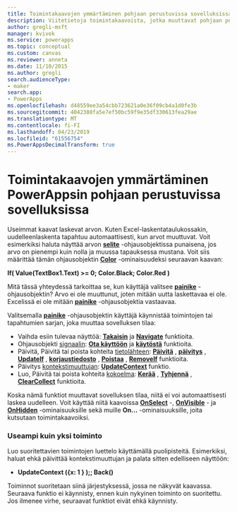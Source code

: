 ```yaml
---
title: Toimintakaavojen ymmärtäminen pohjaan perustuvissa sovelluksissa | Microsoft Docs
description: Viitetietoja toimintakaavoista, jotka muuttavat pohjaan perustuvan sovelluksen tilan PowerAppsissa
author: gregli-msft
manager: kvivek
ms.service: powerapps
ms.topic: conceptual
ms.custom: canvas
ms.reviewer: anneta
ms.date: 11/10/2015
ms.author: gregli
search.audienceType:
- maker
search.app:
- PowerApps
ms.openlocfilehash: d48559ee3a54cbb723621a0e36f09cb4a1d0fe3b
ms.sourcegitcommit: 4042388fa5e7ef50bc59f9e35df330613fea29ae
ms.translationtype: MT
ms.contentlocale: fi-FI
ms.lasthandoff: 04/23/2019
ms.locfileid: "61556754"
ms.PowerAppsDecimalTransform: true
---
```

# <a name="understand-behavior-formulas-for-canvas-apps-in-powerapps"></a>Toimintakaavojen ymmärtäminen PowerAppsin pohjaan perustuvissa sovelluksissa

Useimmat kaavat laskevat arvon.  Kuten Excel-laskentataulukossakin, uudelleenlaskenta tapahtuu automaattisesti, kun arvot muuttuvat.  Voit esimerkiksi haluta näyttää arvon **[selite](controls/control-text-box.md)** -ohjausobjektissa punaisena, jos arvo on pienempi kuin nolla ja muussa tapauksessa mustana. Voit siis määrittää tämän ohjausobjektin **[Color](controls/properties-color-border.md)** -ominaisuudeksi seuraavan kaavan:

**If( Value(TextBox1.Text) >= 0; Color.Black; Color.Red )**

Mitä tässä yhteydessä tarkoittaa se, kun käyttäjä valitsee **[painike](controls/control-button.md)** -ohjausobjektin?  Arvo ei ole muuttunut, joten mitään uutta laskettavaa ei ole. Excelissä ei ole mitään **[painike](controls/control-button.md)** -ohjausobjektia vastaavaa.  

Valitsemalla **[painike](controls/control-button.md)** -ohjausobjektin käyttäjä käynnistää toimintojen tai tapahtumien sarjan, joka muuttaa sovelluksen tilaa:

* Vaihda esiin tulevaa näyttöä: **[Takaisin](functions/function-navigate.md)**  ja **[Navigate](functions/function-navigate.md)** funktioita.
* Ohjausobjekti [signaalin](functions/signals.md): **[Ota käyttöön](functions/function-enable-disable.md)**  ja **[käytöstä](functions/function-enable-disable.md)** funktioita.
* Päivitä, Päivitä tai poista kohteita [tietolähteen](working-with-data-sources.md): **[Päivitä](functions/function-refresh.md)** ,  **[päivitys](functions/function-update-updateif.md)** ,  **[UpdateIf](functions/function-update-updateif.md)** , **[korjaustiedosto](functions/function-patch.md)** ,  **[Poistaa](functions/function-remove-removeif.md)** , **[RemoveIf](functions/function-remove-removeif.md)** funktioita.
* Päivitys [kontekstimuuttujan](working-with-variables.md#use-a-context-variable):  **[UpdateContext](functions/function-updatecontext.md)**  funktio.
* Luo, Päivitä tai poista kohteita [kokoelma](working-with-data-sources.md#collections):  **[Kerää](functions/function-clear-collect-clearcollect.md)** ,  **[Tyhjennä](functions/function-clear-collect-clearcollect.md)** , **[ClearCollect](functions/function-clear-collect-clearcollect.md)** funktioita.

Koska nämä funktiot muuttavat sovelluksen tilaa, niitä ei voi automaattisesti laskea uudelleen. Voit käyttää niitä kaavoissa **[OnSelect](controls/properties-core.md)** -, **[OnVisible](controls/control-screen.md)** - ja **[OnHidden](controls/control-screen.md)** -ominaisuuksille sekä muille **On...** -ominaisuuksille, joita kutsutaan toimintakaavoiksi.

### <a name="more-than-one-action"></a>Useampi kuin yksi toiminto
Luo suoritettavien toimintojen luettelo käyttämällä puolipisteitä. Esimerkiksi, haluat ehkä päivittää kontekstimuuttujan ja palata sitten edelliseen näyttöön:

* **UpdateContext ({x: 1 } );; Back()**

Toiminnot suoritetaan siinä järjestyksessä, jossa ne näkyvät kaavassa.  Seuraava funktio ei käynnisty, ennen kuin nykyinen toiminto on suoritettu. Jos ilmenee virhe, seuraavat funktiot eivät ehkä käynnisty.


